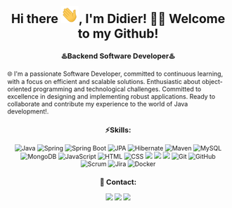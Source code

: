 <h1 align="center"> Hi there <img src="https://raw.githubusercontent.com/SoleTancredi/SoleTancredi/main/Hi.gif" width="40px"  />, I'm Didier! 👨‍💻 Welcome to my Github! </h1>

<h3 align="center"> ♨️Backend Software Developer♨️  </h3>


<p align="left">🌐 I'm a passionate Software Developer, committed to continuous learning, with a focus on efficient and scalable solutions. Enthusiastic about object-oriented programming and technological challenges. Committed to excellence in designing and implementing robust applications. Ready to collaborate and contribute my experience to the world of Java development!.</p>

<div align="center">
  <h3>⚡Skills:</h3>
</div>

<p align="center">
  
<img src="https://img.shields.io/badge/Java-007396?style=for-the-badge&logo=java&logoColor=white" alt="Java">
<img src="https://img.shields.io/badge/Spring-6DB33F?style=for-the-badge&logo=spring&logoColor=white" alt="Spring">
<img src="https://img.shields.io/badge/Spring_Boot-6DB33F?style=for-the-badge&logo=spring-boot&logoColor=white" alt="Spring Boot">
<img src="https://img.shields.io/badge/JPA-007396?style=for-the-badge&logo=jpa&logoColor=white" alt="JPA">
<img src="https://img.shields.io/badge/Hibernate-59666C?style=for-the-badge&logo=hibernate&logoColor=white" alt="Hibernate">
<img src="https://img.shields.io/badge/Maven-C71A36?style=for-the-badge&logo=apache-maven&logoColor=white" alt="Maven">
<img src="https://img.shields.io/badge/MySQL-4479A1?style=for-the-badge&logo=mysql&logoColor=white" alt="MySQL">
<img src="https://img.shields.io/badge/mongoDB-4DB33D?style=for-the-badge&logo=mongodb&logoColor=green&color=white" alt="MongoDB">
<img src="https://img.shields.io/badge/JavaScript-F7DF1E?style=for-the-badge&logo=javascript&logoColor=black" alt="JavaScript">
<img src="https://img.shields.io/badge/HTML-E34F26?style=for-the-badge&logo=html5&logoColor=white" alt="HTML">
<img src="https://img.shields.io/badge/CSS-1572B6?style=for-the-badge&logo=css3&logoColor=white" alt="CSS">
<img src="https://img.shields.io/badge/json-5E5C5C?style=for-the-badge&logo=json&logoColor=white">
<img src="https://img.shields.io/badge/Postman-EF5B25?style=for-the-badge&logo=Postman&logoColor=white">
<img src="https://img.shields.io/badge/Swagger-85EA2D?style=for-the-badge&logo=swagger&logoColor=white">
<img src="https://img.shields.io/badge/Git-F05032?style=for-the-badge&logo=git&logoColor=white" alt="Git">
<img src="https://img.shields.io/badge/GitHub-181717?style=for-the-badge&logo=github&logoColor=white" alt="GitHub">
<img src="https://img.shields.io/badge/Scrum-FFFFFF?style=for-the-badge&logo=scrum&logoColor=87CEFA" alt="Scrum">
<img src="https://img.shields.io/badge/Jira-0052CC?style=for-the-badge&logo=jira&logoColor=FFFFFF" alt="Jira">
<img src="https://img.shields.io/badge/Docker-FFFFFF?style=for-the-badge&logo=docker&logoColor=2496ED" alt="Docker">




<div align="center">
  <h3>🔗 Contact:</h3>
</div>

<div align="center">
  <!-- Work Links -->
  <a href="https://github.com/DidierSML" target="_blank"><img src="https://img.shields.io/badge/GitHub-100000?style=for-the-badge&logo=github&logoColor=white" target="_blank"></a>
  <a href="https://www.linkedin.com/in/didiersmaldonado/" target="_blank"><img src="https://img.shields.io/badge/-LinkedIn-%230077B5?style=for-the-badge&logo=linkedin&logoColor=white" target="_blank"></a>
  <a href = "mailto:didiersmaldonado@gmail.com"><img src="https://img.shields.io/badge/Gmail-D14836?style=for-the-badge&logo=gmail&logoColor=white"></a>
</div>

